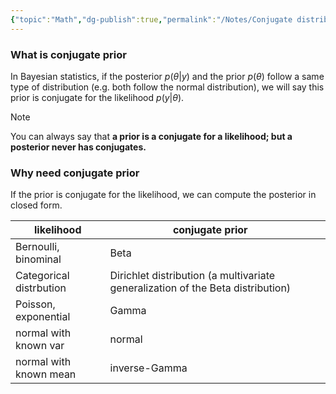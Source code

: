 ```yaml
---
{"topic":"Math","dg-publish":true,"permalink":"/Notes/Conjugate distribution/","dgPassFrontmatter":true,"noteIcon":""}
---
```


### What is conjugate prior
In Bayesian statistics, if the posterior $p(\theta | y)$ and the prior $p(\theta)$ follow a same type of distribution (e.g. both follow the normal distribution), we will say this prior is conjugate for the likelihood $p(y|\theta)$.
>[!Note]
 You can always say that **a  prior is a conjugate for a likelihood; but a posterior never has conjugates.**

### Why need conjugate prior
If the prior is conjugate for the likelihood, we can compute the posterior in closed form.

| likelihood              | conjugate prior                                                                 |     |
| ----------------------- | ------------------------------------------------------------------------------- | --- |
| Bernoulli, binominal    | Beta                                                                            |     |
| Categorical distrbution | Dirichlet distribution (a multivariate generalization of the Beta distribution) |     |
| Poisson, exponential    | Gamma                                                                           |     |
| normal with known var   | normal                                                                          |     |
| normal with known mean  | inverse-Gamma                                                                   |     |